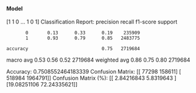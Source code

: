 #### Model
[1 1 0 ... 1 0 1]
Classification Report:
              precision    recall  f1-score   support

           0       0.13      0.33      0.19    235909
           1       0.93      0.79      0.85   2483775

    accuracy                           0.75   2719684
   macro avg       0.53      0.56      0.52   2719684
weighted avg       0.86      0.75      0.80   2719684

Accuracy: 0.7508552464183339
Confusion Matrix:
[[  77298  158611]
 [ 518984 1964791]]
Confusion Matrix (%):
[[ 2.84216843  5.8319643 ]
 [19.08251106 72.24335621]]
